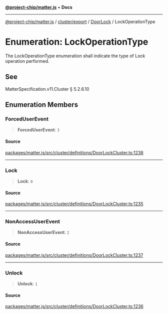 [**@project-chip/matter.js**](../../../../../README.md) • **Docs**

***

[@project-chip/matter.js](../../../../../modules.md) / [cluster/export](../../../README.md) / [DoorLock](../README.md) / LockOperationType

# Enumeration: LockOperationType

The LockOperationType enumeration shall indicate the type of Lock operation performed.

## See

MatterSpecification.v11.Cluster § 5.2.6.10

## Enumeration Members

### ForcedUserEvent

> **ForcedUserEvent**: `3`

#### Source

[packages/matter.js/src/cluster/definitions/DoorLockCluster.ts:1238](https://github.com/project-chip/matter.js/blob/7a8cbb56b87d4ccf34bec5a9a95ab40a1711324f/packages/matter.js/src/cluster/definitions/DoorLockCluster.ts#L1238)

***

### Lock

> **Lock**: `0`

#### Source

[packages/matter.js/src/cluster/definitions/DoorLockCluster.ts:1235](https://github.com/project-chip/matter.js/blob/7a8cbb56b87d4ccf34bec5a9a95ab40a1711324f/packages/matter.js/src/cluster/definitions/DoorLockCluster.ts#L1235)

***

### NonAccessUserEvent

> **NonAccessUserEvent**: `2`

#### Source

[packages/matter.js/src/cluster/definitions/DoorLockCluster.ts:1237](https://github.com/project-chip/matter.js/blob/7a8cbb56b87d4ccf34bec5a9a95ab40a1711324f/packages/matter.js/src/cluster/definitions/DoorLockCluster.ts#L1237)

***

### Unlock

> **Unlock**: `1`

#### Source

[packages/matter.js/src/cluster/definitions/DoorLockCluster.ts:1236](https://github.com/project-chip/matter.js/blob/7a8cbb56b87d4ccf34bec5a9a95ab40a1711324f/packages/matter.js/src/cluster/definitions/DoorLockCluster.ts#L1236)
